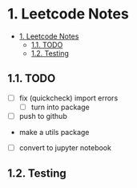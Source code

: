 # 1. Leetcode Notes
- [1. Leetcode Notes](#1-leetcode-notes)
  - [1.1. TODO](#11-todo)
  - [1.2. Testing](#12-testing)

1.1. TODO
----
- [ ] fix (quickcheck) import errors
  - [ ] turn into package 
- [ ] push to github
- make a utils package
- [ ] convert to jupyter notebook

1.2. Testing
----